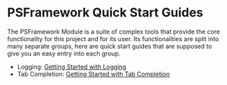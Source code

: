 # PSFramework Quick Start Guides

The PSFramework Module is a suite of complex tools that provide the core functionality for this project and for its user. Its functionalities are split into many separate groups, here are quick start guides that are supposed to give you an easy entry into each group.

 - Logging: [Getting Started with Logging](psframework/logging.html)
 - Tab Completion: [Getting Started with Tab Completion](psframework/tabcompletion.html)